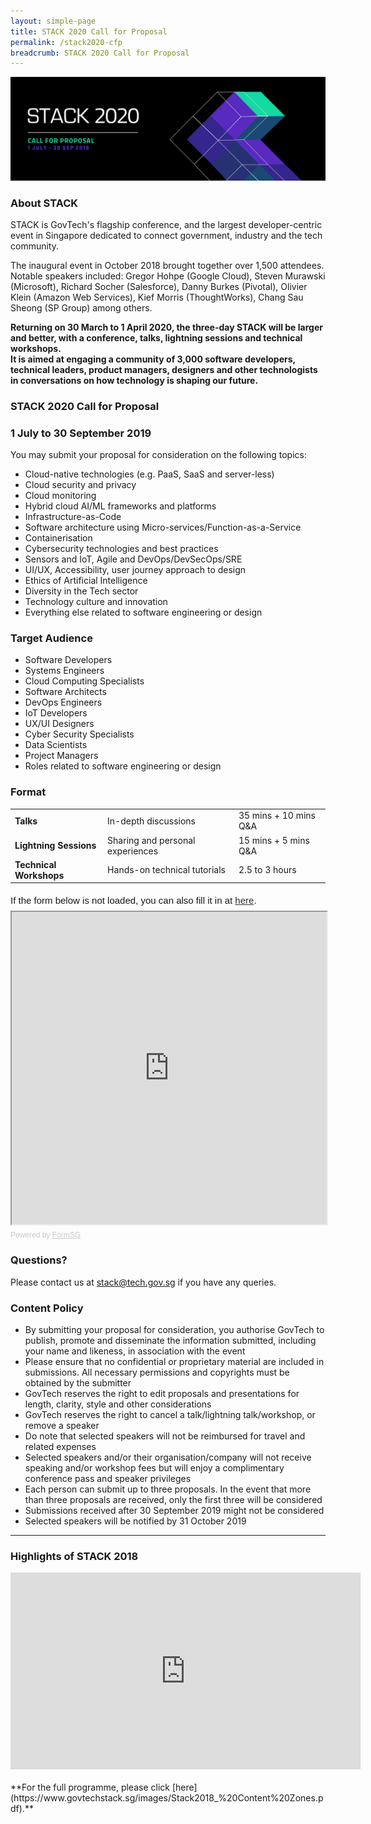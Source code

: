 ```yaml
---
layout: simple-page
title: STACK 2020 Call for Proposal
permalink: /stack2020-cfp
breadcrumb: STACK 2020 Call for Proposal
---
```


![STACK 2020 Call for Proposal banner](/images/STACK2020-CFP2.png)

### **About STACK**<br>
STACK is GovTech's flagship conference, and the largest developer-centric event in Singapore dedicated to connect government, industry and the tech community.

The inaugural event in October 2018 brought together over 1,500 attendees. Notable speakers included: Gregor Hohpe (Google Cloud), Steven Murawski (Microsoft), Richard Socher (Salesforce), Danny Burkes (Pivotal), Olivier Klein (Amazon Web Services), Kief Morris (ThoughtWorks), Chang Sau Sheong (SP Group) among others.

**Returning on 30 March to 1 April 2020, the three-day STACK will be larger and better, with a conference, talks, lightning sessions and technical workshops.<br>
It is aimed at engaging a community of 3,000 software developers, technical leaders, product managers, designers and other technologists in conversations on how technology is shaping our future.** 

### **STACK 2020 Call for Proposal**<br>
### **1 July to 30 September 2019**
You may submit your proposal for consideration on the following topics:
*	Cloud-native technologies (e.g. PaaS, SaaS and server-less)
*	Cloud security and privacy
*	Cloud monitoring
*	Hybrid cloud AI/ML frameworks and platforms
*	Infrastructure-as-Code
*	Software architecture using Micro-services/Function-as-a-Service 
*	Containerisation
*	Cybersecurity technologies and best practices
*	Sensors and IoT, Agile and DevOps/DevSecOps/SRE 
*	UI/UX, Accessibility, user journey approach to design
*	Ethics of Artificial Intelligence
*	Diversity in the Tech sector
*	Technology culture and innovation
*	Everything else related to software engineering or design

### **Target Audience**<br> 
*	Software Developers
*	Systems Engineers
*	Cloud Computing Specialists
*	Software Architects
*	DevOps Engineers
*	IoT Developers
*	UX/UI Designers
*	Cyber Security Specialists
*	Data Scientists 
*	Project Managers
*	Roles related to software engineering or design

### **Format**

<table>
  <tr>
    <td><span style="font-weight:bold">Talks</span></td>
    <td>In-depth discussions</td>
    <td>35 mins + 10 mins Q&A</td>
  </tr>
  <tr>
    <td><span style="font-weight:bold">Lightning Sessions</span></td>
    <td>Sharing and personal experiences</td>
    <td>15 mins + 5 mins Q&A</td>
  </tr>
  <tr>
    <td><span style="font-weight:bold">Technical Workshops</span></td>
    <td>Hands-on technical tutorials</td>
    <td>2.5 to 3 hours</td>
  </tr>
</table>


<div style="font-family: Sans-Serif;font-size: 15px;color: #000;opacity: 0.9; padding-top: 5px; padding-bottom: 8px">If the form below is not loaded, you can also fill it in at <a href="https://form.gov.sg/5d0757b82ce4bb0011a8a885">here</a>.</div>

<!-- Change the width and height values to suit you best --> 
<iframe id="iframe" src="https://form.gov.sg/5d0757b82ce4bb0011a8a885/embed" style="width:100%;height:500px"></iframe>

<div style="font-family: Sans-Serif;font-size: 12px;color: #999;opacity: 0.5; padding-top: 5px">Powered by <a href="https://form.gov.sg" style="color: #999">FormSG</a></div>

### **Questions?**
Please contact us at [stack@tech.gov.sg](stack@tech.gov.sg) if you have any queries. 

### **Content Policy**
* By submitting your proposal for consideration, you authorise GovTech to publish, promote and disseminate the information submitted, including your name and likeness, in association with the event
* Please ensure that no confidential or proprietary material are included in submissions. All necessary permissions and copyrights must be obtained by the submitter
* GovTech reserves the right to edit proposals and presentations for length, clarity, style and other considerations
* GovTech reserves the right to cancel a talk/lightning talk/workshop, or remove a speaker
* Do note that selected speakers will not be reimbursed for travel and related expenses
* Selected speakers and/or their organisation/company will not receive speaking and/or workshop fees but will enjoy a complimentary conference pass and speaker privileges
* Each person can submit up to three proposals. In the event that more than three proposals are received, only the first three will be considered
* Submissions received after 30 September 2019 might not be considered
* Selected speakers will be notified by 31 October 2019

---

### **Highlights of STACK 2018**

<div class="bp-youtube">
      <iframe width="560" height="315" src="https://www.youtube.com/embed/WMU-5WASrKo" frameborder="0" allow="autoplay; encrypted-media" allowfullscreen></iframe>
</div>

<br>
**For the full programme, please click [here](https://www.govtechstack.sg/images/Stack2018_%20Content%20Zones.pdf).**
